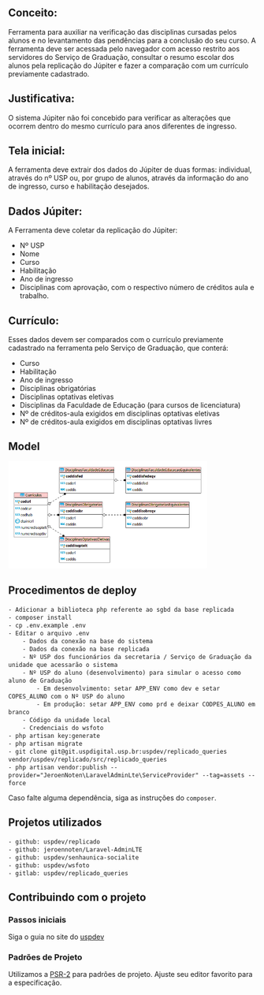 ## Conceito:

Ferramenta para auxiliar na verificação das disciplinas cursadas pelos alunos e no levantamento das pendências para a conclusão do seu curso. A ferramenta deve ser acessada pelo navegador com acesso restrito aos servidores do Serviço de Graduação, consultar o resumo escolar dos alunos pela replicação do Júpiter e fazer a comparação com um currículo previamente cadastrado.

## Justificativa:

O sistema Júpiter não foi concebido para verificar as alterações que ocorrem dentro do mesmo currículo para anos diferentes de ingresso.

## Tela inicial:

A ferramenta deve extrair dos dados do Júpiter de duas formas: individual, através do nº USP ou, por grupo de alunos, através da informação do ano de ingresso, curso e habilitação desejados. 

## Dados Júpiter:

A Ferramenta deve coletar da replicação do Júpiter:

- Nº USP
- Nome
- Curso
- Habilitação
- Ano de ingresso
- Disciplinas com aprovação, com o respectivo número de créditos aula e trabalho.


## Currículo:

Esses dados devem ser comparados com o currículo previamente cadastrado na ferramenta pelo Serviço de Graduação, que conterá:

- Curso
- Habilitação
- Ano de ingresso
- Disciplinas obrigatórias
- Disciplinas optativas eletivas
- Disciplinas da Faculdade de Educação (para cursos de licenciatura)
- Nº de créditos-aula exigidos em disciplinas optativas eletivas
- Nº de créditos-aula exigidos em disciplinas optativas livres

## Model

<img src="docs/model.png" width="80%" />

## Procedimentos de deploy
 
    - Adicionar a biblioteca php referente ao sgbd da base replicada
    - composer install
    - cp .env.example .env
    - Editar o arquivo .env
        - Dados da conexão na base do sistema
        - Dados da conexão na base replicada
        - Nº USP dos funcionários da secretaria / Serviço de Graduação da unidade que acessarão o sistema
        - Nº USP do aluno (desenvolvimento) para simular o acesso como aluno de Graduação
            - Em desenvolvimento: setar APP_ENV como dev e setar COPES_ALUNO com o Nº USP do aluno
            - Em produção: setar APP_ENV como prd e deixar CODPES_ALUNO em branco
        - Código da unidade local
        - Credenciais do wsfoto
    - php artisan key:generate
    - php artisan migrate
    - git clone git@git.uspdigital.usp.br:uspdev/replicado_queries vendor/uspdev/replicado/src/replicado_queries
    - php artisan vendor:publish --provider="JeroenNoten\LaravelAdminLte\ServiceProvider" --tag=assets --force

Caso falte alguma dependência, siga as instruções do `composer`.

## Projetos utilizados

    - github: uspdev/replicado
    - github: jeroennoten/Laravel-AdminLTE
    - github: uspdev/senhaunica-socialite
    - github: uspdev/wsfoto
    - gitlab: uspdev/replicado_queries

## Contribuindo com o projeto

### Passos iniciais

Siga o guia no site do [uspdev](https://uspdev.github.io/contribua)

### Padrões de Projeto

Utilizamos a [PSR-2](https://www.php-fig.org/psr/psr-2/) para padrões de projeto. Ajuste seu editor favorito para a especificação.
